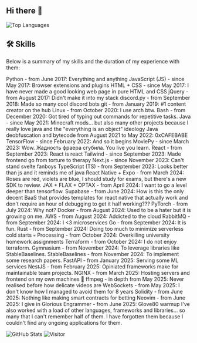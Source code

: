 ## Hi there 👋

![Top Languages](https://github-readme-stats.vercel.app/api/top-langs/?username=luzisrepo&layout=compact)

## 🛠️ Skills
Below is a summary of my skills and the duration of my experience with them:

Python - from June 2017: Everything and anything
JavaScript (JS) - since May 2017: Browser extensions and plugins
HTML + CSS - since May 2017: I have never made a good looking web page in pure HTML and CSS
jQuery - from August 2017: Didn't make it into my stack
discord.py - from September 2018: Made so many cool discord bots
git - from January 2019: #1 content creator on the hub
Linux - from October 2020: I use arch btw.
Bash - from December 2020: Got tired of typing out commands for repetitive tasks.
Java - since May 2021: Minecraft mods... but also many other projects because I really love java and the "everything is an object" ideology
Java deobfuscation and bytecode from August 2021 to May 2022: 0xCAFEBABE
TensorFlow - since February 2022: And so it begins
MoviePy - since March 2023: Wow. Жадность фраера сгубила. You live you learn.
React - from September 2023: React is react
Tailwind - since September 2023: Made frontend go from torture to therapy
Next.js - since November 2023: Can't stand svelte fanboys
TypeScript (TS) - from September 2023: Looks better than js and it reminds me of java
React Native + Expo - from March 2024: Roses are red, violets are blue, I should study for exams, but there's a new SDK to review.
JAX + FLAX + OPTAX - from April 2024: I want to go a level deeper than tensorflow.
Supabase - from June 2024: How is this the only decent BaaS that provides templates for react native that actually work and don't require an hour of debugging to get it half working???
PyTorch - from July 2024: Why not?
Docker - from August 2024: Used to be a hater but it is growing on me.
AWS - from August 2024: Addicted to the cloud
RabbitMQ - from September 2024: I <3 microservices
Go - from September 2024: It is fun.
Rust - from September 2024: Doing too much to minimize serverless cold starts 💀
Processing - from October 2024: Overkilling university homework assignments
Terraform - from October 2024: I do not enjoy terraform.
Gymnasium - from November 2024: To leverage libraries like StableBaselines.
StableBaselines - from November 2024: To implement some research papers.
FastAPI - from January 2025: Serving some ML services
NestJS - from February 2025: Opiniated frameworks make for maintainable team projects.
NGINX - from March 2025: Hosting servers and frontend on my own machines 🫡
ffmpeg - in depth from May 2025: Never realised before how delicate videos are
WebSockets - from May 2025: I don't know how I managed to avoid them for 8 years
Solidity - from June 2025: Nothing like making smart contracts for betting
Neovim - from June 2025: I give in
Glorious Engrammer - from June 2025: Glove80 warmup
I've also worked with a load of other languages, frameworks and libraries... so many that I can't remember half of them. I have forgotten them because I couldn't find any ongoing applications for them.

![GitHub Stats](https://github-readme-stats.vercel.app/api?username=luzisrepo&show_icons=true&theme=radical)
![Visitor](https://visitor-badge.laobi.icu/badge?page_id=luzisrepo.luzisrepo)
